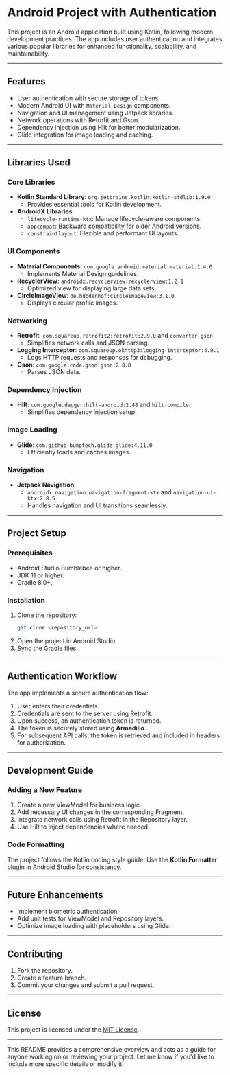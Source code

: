 # Android Project with Authentication

This project is an Android application built using Kotlin, following modern development practices. The app includes user authentication and integrates various popular libraries for enhanced functionality, scalability, and maintainability.

---

## Features
- User authentication with secure storage of tokens.
- Modern Android UI with `Material Design` components.
- Navigation and UI management using Jetpack libraries.
- Network operations with Retrofit and Gson.
- Dependency injection using Hilt for better modularization.
- Glide integration for image loading and caching.

---

## Libraries Used
### Core Libraries
- **Kotlin Standard Library**: `org.jetbrains.kotlin:kotlin-stdlib:1.9.0`
  - Provides essential tools for Kotlin development.
- **AndroidX Libraries**:
  - `lifecycle-runtime-ktx`: Manage lifecycle-aware components.
  - `appcompat`: Backward compatibility for older Android versions.
  - `constraintlayout`: Flexible and performant UI layouts.

### UI Components
- **Material Components**: `com.google.android.material:material:1.4.0`
  - Implements Material Design guidelines.
- **RecyclerView**: `androidx.recyclerview:recyclerview:1.2.1`
  - Optimized view for displaying large data sets.
- **CircleImageView**: `de.hdodenhof:circleimageview:3.1.0`
  - Displays circular profile images.

### Networking
- **Retrofit**: `com.squareup.retrofit2:retrofit:2.9.0` and `converter-gson`
  - Simplifies network calls and JSON parsing.
- **Logging Interceptor**: `com.squareup.okhttp3:logging-interceptor:4.9.1`
  - Logs HTTP requests and responses for debugging.
- **Gson**: `com.google.code.gson:gson:2.8.8`
  - Parses JSON data.

### Dependency Injection
- **Hilt**: `com.google.dagger:hilt-android:2.48` and `hilt-compiler`
  - Simplifies dependency injection setup.

### Image Loading
- **Glide**: `com.github.bumptech.glide:glide:4.11.0`
  - Efficiently loads and caches images.

### Navigation
- **Jetpack Navigation**: 
  - `androidx.navigation:navigation-fragment-ktx` and `navigation-ui-ktx:2.8.5`
  - Handles navigation and UI transitions seamlessly.

---

## Project Setup
### Prerequisites
- Android Studio Bumblebee or higher.
- JDK 11 or higher.
- Gradle 8.0+.

### Installation
1. Clone the repository:
   ```bash
   git clone <repository_url>
   ```
2. Open the project in Android Studio.
3. Sync the Gradle files.

---

## Authentication Workflow
The app implements a secure authentication flow:
1. User enters their credentials.
2. Credentials are sent to the server using Retrofit.
3. Upon success, an authentication token is returned.
4. The token is securely stored using **Armadillo**.
5. For subsequent API calls, the token is retrieved and included in headers for authorization.

---

## Development Guide
### Adding a New Feature
1. Create a new ViewModel for business logic.
2. Add necessary UI changes in the corresponding Fragment.
3. Integrate network calls using Retrofit in the Repository layer.
4. Use Hilt to inject dependencies where needed.

### Code Formatting
The project follows the Kotlin coding style guide. Use the **Kotlin Formatter** plugin in Android Studio for consistency.

---

## Future Enhancements
- Implement biometric authentication.
- Add unit tests for ViewModel and Repository layers.
- Optimize image loading with placeholders using Glide.

---

## Contributing
1. Fork the repository.
2. Create a feature branch.
3. Commit your changes and submit a pull request.

---

## License
This project is licensed under the [MIT License](LICENSE).

--- 

This README provides a comprehensive overview and acts as a guide for anyone working on or reviewing your project. Let me know if you'd like to include more specific details or modify it!
